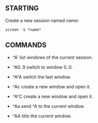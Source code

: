 ## STARTING

Create a new session named *name*:

```
screen -S *name*
```

## COMMANDS

- ^A'
  list windows of the current session.

- ^A0..9
  switch to window 0..0.

- ^A^A
  switch the last window.

- ^Ac
  create a new window and open it.

- ^A^C
  create a new window and open it.

- ^Aa
  send ^A to the current window.

- ^AA
  title the current window.
